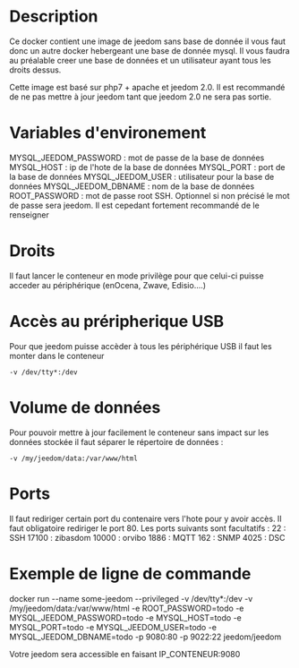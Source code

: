 # Description

Ce docker contient une image de jeedom sans base de donnée il vous faut donc un autre docker hebergeant une base de donnée mysql. Il vous faudra au préalable creer une base de données et un utilisateur ayant tous les droits dessus.

Cette image est basé sur php7 + apache et jeedom 2.0. Il est recommandé de ne pas mettre à jour jeedom tant que jeedom 2.0 ne sera pas sortie.


# Variables d'environement

MYSQL_JEEDOM_PASSWORD : mot de passe de la base de données
MYSQL_HOST : ip de l'hote de la base de données
MYSQL_PORT : port de la base de données
MYSQL_JEEDOM_USER : utilisateur pour la base de données
MYSQL_JEEDOM_DBNAME : nom de la base de données
ROOT_PASSWORD : mot de passe root SSH. Optionnel si non précisé le mot de passe sera jeedom. Il est cepedant fortement recommandé de le renseigner


# Droits

Il faut lancer le conteneur en mode privilège pour que celui-ci puisse acceder au périphérique (enOcena, Zwave, Edisio....)


# Accès au préripherique USB

Pour que jeedom puisse accèder à tous les périphérique USB il faut les monter dans le conteneur
````
-v /dev/tty*:/dev

````


# Volume de données

Pour pouvoir mettre à jour facilement le conteneur sans impact sur les données stockée il faut séparer le répertoire de données : 
````
-v /my/jeedom/data:/var/www/html

````


# Ports

Il faut rediriger certain port du contenaire vers l'hote pour y avoir accès. Il faut obligatoire rediriger le port 80. Les ports suivants sont facultatifs :
22 : SSH
17100 : zibasdom
10000 : orvibo
1886 : MQTT
162 : SNMP
4025 : DSC


# Exemple de ligne de commande

docker run --name some-jeedom --privileged -v /dev/tty*:/dev -v /my/jeedom/data:/var/www/html -e ROOT_PASSWORD=todo -e MYSQL_JEEDOM_PASSWORD=todo -e MYSQL_HOST=todo -e MYSQL_PORT=todo -e MYSQL_JEEDOM_USER=todo -e MYSQL_JEEDOM_DBNAME=todo -p 9080:80 -p 9022:22 jeedom/jeedom

Votre jeedom sera accessible en faisant IP_CONTENEUR:9080